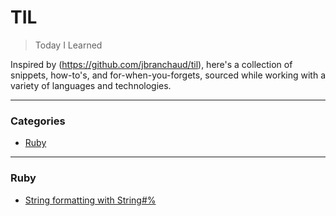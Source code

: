 # TIL

> Today I Learned

Inspired by (https://github.com/jbranchaud/til), here's a collection of
snippets, how-to's, and for-when-you-forgets, sourced while working with
a variety of languages and technologies.

---

### Categories

* [Ruby](#ruby)

---

### Ruby

- [String formatting with String#%](ruby/string-format-with-modulo.md)
